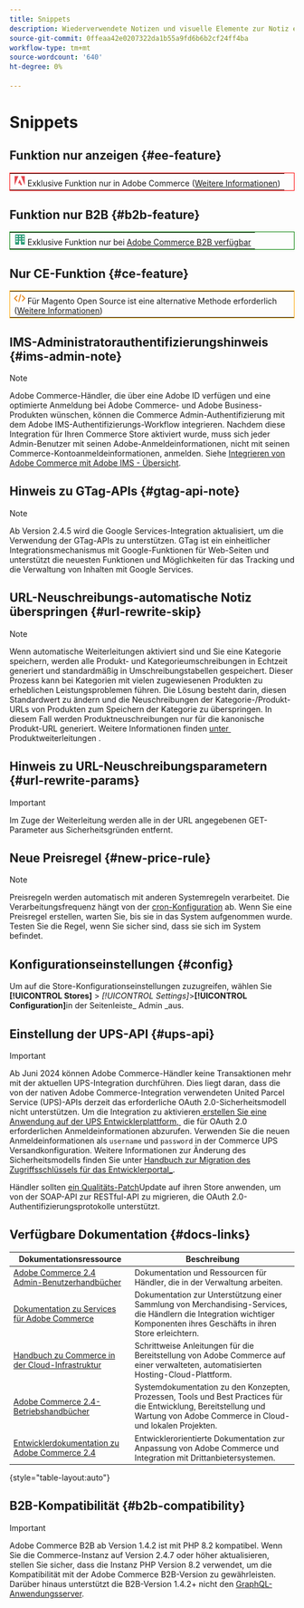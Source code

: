 ```yaml
---
title: Snippets
description: Wiederverwendete Notizen und visuelle Elemente zur Notiz eines Features oder einer Seite, die auf eine bestimmte Bearbeitung angewendet wird
source-git-commit: 0ffeaa42e0207322da1b55a9fd6b6b2cf24ff4ba
workflow-type: tm+mt
source-wordcount: '640'
ht-degree: 0%

---
```


# Snippets

## Funktion nur anzeigen {#ee-feature}

<table style="border:1px solid red">
<tr><td><img alt="Adobe Commerce-Funktion" src="../assets/adobe-logo.svg" width="20" height="20" /> Exklusive Funktion nur in Adobe Commerce (<a href="https://experienceleague.adobe.com/docs/commerce-admin/user-guides/home.html?lang=de#product-editions">Weitere Informationen</a>)</td></tr>
</table>

## Funktion nur B2B {#b2b-feature}

<table style="border:1px solid green">
<tr><td><img alt="Adobe Commerce B2B-Funktion" src="../assets/b2b.svg" width="20" height="20" /> Exklusive Funktion nur bei <a href="https://experienceleague.adobe.com/docs/commerce-admin/b2b/introduction.html?lang=de">Adobe Commerce B2B verfügbar</a></td></tr>
</table>

## Nur CE-Funktion {#ce-feature}

<table style="border:1px solid orange">
<tr><td><img alt="Magento Open Source-Funktion" src="../assets/open-source.svg" width="20" height="20" /> Für Magento Open Source ist eine alternative Methode erforderlich (<a href="https://experienceleague.adobe.com/docs/commerce-admin/user-guides/home.html?lang=de#product-editions">Weitere Informationen</a>)</td></tr>
</table>

## IMS-Administratorauthentifizierungshinweis {#ims-admin-note}

>[!NOTE]
>
>Adobe Commerce-Händler, die über eine Adobe ID verfügen und eine optimierte Anmeldung bei Adobe Commerce- und Adobe Business-Produkten wünschen, können die Commerce Admin-Authentifizierung mit dem Adobe IMS-Authentifizierungs-Workflow integrieren. Nachdem diese Integration für Ihren Commerce Store aktiviert wurde, muss sich jeder Admin-Benutzer mit seinen Adobe-Anmeldeinformationen, nicht mit seinen Commerce-Kontoanmeldeinformationen, anmelden. Siehe [Integrieren von Adobe Commerce mit Adobe IMS - Übersicht](/help/getting-started/adobe-ims-integration-overview.md).

## Hinweis zu GTag-APIs {#gtag-api-note}

>[!NOTE]
>
>Ab Version 2.4.5 wird die Google Services-Integration aktualisiert, um die Verwendung der GTag-APIs zu unterstützen. GTag ist ein einheitlicher Integrationsmechanismus mit Google-Funktionen für Web-Seiten und unterstützt die neuesten Funktionen und Möglichkeiten für das Tracking und die Verwaltung von Inhalten mit Google Services.

## URL-Neuschreibungs-automatische Notiz überspringen {#url-rewrite-skip}

>[!NOTE]
>
>Wenn automatische Weiterleitungen aktiviert sind und Sie eine Kategorie speichern, werden alle Produkt- und Kategorieumschreibungen in Echtzeit generiert und standardmäßig in Umschreibungstabellen gespeichert. Dieser Prozess kann bei Kategorien mit vielen zugewiesenen Produkten zu erheblichen Leistungsproblemen führen. Die Lösung besteht darin, diesen Standardwert zu ändern und die Neuschreibungen der Kategorie-/Produkt-URLs von Produkten zum Speichern der Kategorie zu überspringen. In diesem Fall werden Produktneuschreibungen nur für die kanonische Produkt-URL generiert. Weitere Informationen finden [&#x200B; unter &#x200B;](/help/merchandising-promotions/url-redirect-product-automatic.md) Produktweiterleitungen .

## Hinweis zu URL-Neuschreibungsparametern {#url-rewrite-params}

>[!IMPORTANT]
>
>Im Zuge der Weiterleitung werden alle in der URL angegebenen GET-Parameter aus Sicherheitsgründen entfernt.

## Neue Preisregel {#new-price-rule}

>[!NOTE]
>
>Preisregeln werden automatisch mit anderen Systemregeln verarbeitet. Die Verarbeitungsfrequenz hängt von der [cron-Konfiguration](https://experienceleague.adobe.com/docs/commerce-operations/configuration-guide/cli/configure-cron-jobs.html?lang=de) ab. Wenn Sie eine Preisregel erstellen, warten Sie, bis sie in das System aufgenommen wurde. Testen Sie die Regel, wenn Sie sicher sind, dass sie sich im System befindet.

## Konfigurationseinstellungen {#config}

Um auf die Store-Konfigurationseinstellungen zuzugreifen, wählen Sie **[!UICONTROL Stores]** > _[!UICONTROL Settings]_>**[!UICONTROL Configuration]**&#x200B;in der Seitenleiste_ Admin _aus.

## Einstellung der UPS-API {#ups-api}

>[!IMPORTANT]
>
>Ab Juni 2024 können Adobe Commerce-Händler keine Transaktionen mehr mit der aktuellen UPS-Integration durchführen. Dies liegt daran, dass die von der nativen Adobe Commerce-Integration verwendeten United Parcel Service (UPS)-APIs derzeit das erforderliche OAuth 2.0-Sicherheitsmodell nicht unterstützen. Um die Integration zu aktivieren[&#x200B; erstellen Sie eine Anwendung auf der UPS Entwicklerplattform, &#x200B;](https://developer.ups.com/get-started) die für OAuth 2.0 erforderlichen Anmeldeinformationen abzurufen. Verwenden Sie die neuen Anmeldeinformationen als `username` und `password` in der Commerce UPS Versandkonfiguration. Weitere Informationen zur Änderung des Sicherheitsmodells finden Sie unter [Handbuch zur Migration des Zugriffsschlüssels für das Entwicklerportal_](https://developer.ups.com/oauth-developer-guide). <br/>
>
>Händler sollten [ein Qualitäts-Patch](https://experienceleague.adobe.com/docs/commerce-knowledge-base/kb/troubleshooting/known-issues-patches-attached/ups-shipping-method-integration-migration-from-soap-to-restful-api.html?lang=de)Update auf ihren Store anwenden, um von der SOAP-API zur RESTful-API zu migrieren, die OAuth 2.0-Authentifizierungsprotokolle unterstützt.


## Verfügbare Dokumentation {#docs-links}

| Dokumentationsressource | Beschreibung |
|----------------------- | ----------- |
| [Adobe Commerce 2.4 Admin-Benutzerhandbücher](../landing/home.md) | Dokumentation und Ressourcen für Händler, die in der Verwaltung arbeiten. |
| [Dokumentation zu Services für Adobe Commerce](https://experienceleague.adobe.com/docs/commerce/user-guides/home.html?lang=de) | Dokumentation zur Unterstützung einer Sammlung von Merchandising-Services, die Händlern die Integration wichtiger Komponenten ihres Geschäfts in ihren Store erleichtern. |
| [Handbuch zu Commerce in der Cloud-Infrastruktur](https://experienceleague.adobe.com/docs/commerce-cloud-service/user-guide/overview.html?lang=de) | Schrittweise Anleitungen für die Bereitstellung von Adobe Commerce auf einer verwalteten, automatisierten Hosting-Cloud-Plattform. |
| [Adobe Commerce 2.4-Betriebshandbücher](https://experienceleague.adobe.com/docs/commerce-operations/operational-guides/home.html?lang=de) | Systemdokumentation zu den Konzepten, Prozessen, Tools und Best Practices für die Entwicklung, Bereitstellung und Wartung von Adobe Commerce in Cloud- und lokalen Projekten. |
| [Entwicklerdokumentation zu Adobe Commerce 2.4](https://developer.adobe.com/commerce/docs) | Entwicklerorientierte Dokumentation zur Anpassung von Adobe Commerce und Integration mit Drittanbietersystemen. |

{style="table-layout:auto"}

## B2B-Kompatibilität {#b2b-compatibility}

>[!IMPORTANT]
>
>Adobe Commerce B2B ab Version 1.4.2 ist mit PHP 8.2 kompatibel. Wenn Sie die Commerce-Instanz auf Version 2.4.7 oder höher aktualisieren, stellen Sie sicher, dass die Instanz PHP Version 8.2 verwendet, um die Kompatibilität mit der Adobe Commerce B2B-Version zu gewährleisten. Darüber hinaus unterstützt die B2B-Version 1.4.2+ nicht den [GraphQL-Anwendungsserver](https://experienceleague.adobe.com/de/docs/commerce-operations/performance-best-practices/concepts/application-server).
